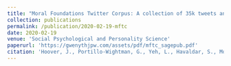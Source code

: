 ```yaml
---
title: "Moral Foundations Twitter Corpus: A collection of 35k tweets annotated for moral sentiment"
collection: publications
permalink: /publication/2020-02-19-mftc
date: 2020-02-19
venue: 'Social Psychological and Personality Science'
paperurl: 'https://gwenythjpw.com/assets/pdf/mftc_sagepub.pdf'
citation: 'Hoover, J., Portillo-Wightman, G., Yeh, L., Havaldar, S., Mostafazadeh Davani, A., Lin, Y., Kennedy, B., Atari, M., Kamel, Z., Mendlen, M., Moreno, G., Park, C., Chang, T. E., Chin, J., Leong, C., Leung, J. Y., Mirinjian, A., &amp; Dehghani, M. (2020). Moral Foundations Twitter Corpus: A collection of 35k tweets annotated for moral sentiment. Social Psychological and Personality Science. https://doi.org/10.1177/1948550619876629.'
---
```

